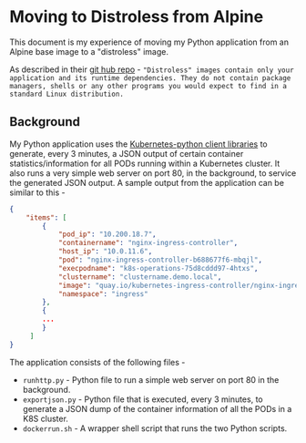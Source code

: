 # Moving to Distroless from Alpine

This document is my experience of moving my Python application from an Alpine base image to a "distroless" image. 

As described in their [git hub repo](https://github.com/GoogleContainerTools/distroless) - `"Distroless" images contain only your application and its runtime dependencies. They do not contain package managers, shells or any other programs you would expect to find in a standard Linux distribution. `

## Background
My Python application uses the [Kubernetes-python client libraries](https://github.com/kubernetes-client/python) to generate, every 3 minutes, a JSON output of certain container statistics/information for all PODs running within a Kubernetes cluster. It also runs a very simple web server on port 80, in the background, to service the generated JSON output. A sample output from the application can be similar to this - 

```json
{
    "items": [
        {
            "pod_ip": "10.200.18.7",
            "containername": "nginx-ingress-controller",
            "host_ip": "10.0.11.6",
            "pod": "nginx-ingress-controller-b688677f6-mbqjl",
            "execpodname": "k8s-operations-75d8cddd97-4htxs",
            "clustername": "clustername.demo.local",
            "image": "quay.io/kubernetes-ingress-controller/nginx-ingress-controller:0.26.1",
            "namespace": "ingress"
        },
        {
        ...
        }
     ]
}
```
The application consists of the following files -

 - `runhttp.py` - Python file to run a simple web server on port 80 in the background.
 - `exportjson.py` - Python file that is executed, every 3 minutes, to generate a JSON dump of the container information of all the PODs in a K8S cluster. 
 - `dockerrun.sh` - A wrapper shell script that runs the two Python scripts. 
 ```shell
```

<!--stackedit_data:
eyJoaXN0b3J5IjpbODg0NTQzODcsMTgwNTE1OTI0M119
-->